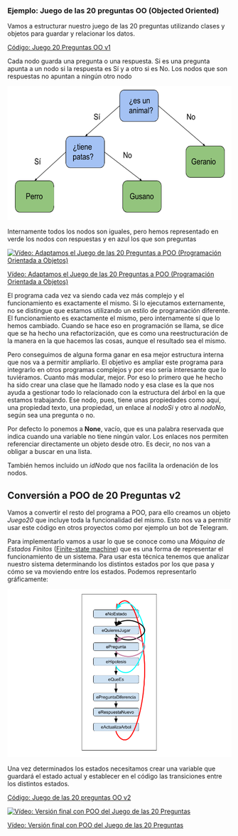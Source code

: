 ### Ejemplo: Juego de las 20 preguntas OO (Objected Oriented)

Vamos a estructurar nuestro juego de las 20 preguntas utilizando clases y objetos para guardar y relacionar los datos.

[Código: Juego 20 Preguntas OO v1](https://github.com/javacasm/CursoPython/raw/master/codigo/9.3.2Juego20Preguntas.py)


Cada nodo guarda una pregunta o una respuesta. Si es una pregunta apunta a un nodo si la respuesta es Sí y a otro si es No. Los nodos que son respuestas no apuntan a ningún otro nodo

![](./images/ArbolDecisionJuego20preguntas.png)

Internamente todos los nodos son iguales, pero  hemos representado en verde los nodos con respuestas y en azul los que son preguntas

[![Vídeo: Adaptamos el Juego de las 20 Preguntas a POO (Programación Orientada a Objetos)](https://img.youtube.com/vi/1FirK5cGwGM/0.jpg)](https://drive.google.com/file/d/1lT2BCmF4_KlAn055uDb1hOuwOcd7sXGp/view?usp=sharing)

[Vídeo: Adaptamos el Juego de las 20 Preguntas a POO (Programación Orientada a Objetos)](https://drive.google.com/file/d/1lT2BCmF4_KlAn055uDb1hOuwOcd7sXGp/view?usp=sharing)

El programa cada vez va siendo cada vez más complejo y el funcionamiento es exactamente el mismo. Si lo ejecutamos externamente, no se distingue que estamos utilizando un estilo de programación diferente. El funcionamiento es exactamente el mismo, pero internamente sí que lo hemos cambiado. Cuando se hace eso en programación se llama, se dice que se ha hecho una refactorización, que es como una reestructuración de la manera en la que hacemos las cosas, aunque el resultado sea el mismo.

Pero conseguimos de alguna forma ganar en esa mejor estructura interna que nos va a permitir ampliarlo. El objetivo es ampliar este programa para integrarlo en otros programas complejos y por eso sería interesante que lo tuviéramos. Cuanto más modular, mejor. Por eso lo primero que he hecho ha sido crear una clase que he llamado nodo y esa clase es la que nos ayuda a gestionar todo lo relacionado con la estructura del árbol en la que estamos trabajando. Ese nodo, pues, tiene unas propiedades como aquí, una propiedad texto, una propiedad, un enlace al *nodoSi* y otro al *nodoNo*, según sea una pregunta o no.


Por defecto lo ponemos a **None**, vacío, que es una palabra reservada que indica cuando una variable no tiene ningún valor. Los enlaces nos permiten referenciar directamente un objeto desde otro. Es decir, no nos van a obligar a buscar en una lista.

También hemos incluido un *idNodo* que nos facilita la ordenación de los nodos.


## Conversión a POO de 20 Preguntas v2

Vamos a convertir el resto del programa a POO, para ello creamos un objeto *Juego20* que incluye toda la funcionalidad del mismo. Esto nos va a permitir usar este código en otros proyectos como por ejemplo un bot de Telegram.

Para implementarlo vamos a usar lo que se conoce como una *Máquina de Estados Finitos* ([Finite-state machine](https://en.wikipedia.org/wiki/Finite-state_machine)) que es una forma de representar el funcionamiento de un sistema. Para usar esta técnica tenemos que analizar nuestro sistema determinando los distintos estados por los que pasa y cómo se va moviendo entre los estados. Podemos representarlo gráficamente:

![Máquina de estado del juego 20 Preguntas](./images/Maquina%20de%20estados%2020%20Preguntas.png)

Una vez determinados los estados necesitamos crear una variable que guardará el estado actual y establecer en el código las transiciones entre los distintos estados.

[Código: Juego de las 20 preguntas OO v2](https://github.com/javacasm/CursoPython/raw/master/codigo/Preguntas20.py)

[![Vídeo: Versión final con POO del Juego de las 20 Preguntas](https://img.youtube.com/vi/dBsTiteFk4c/0.jpg)](https://drive.google.com/file/d/1dJ5bM9_h073WjPr5ByAc1ZSZzs84411s/view?usp=sharing)

[Vídeo: Versión final con POO del Juego de las 20 Preguntas](https://drive.google.com/file/d/1dJ5bM9_h073WjPr5ByAc1ZSZzs84411s/view?usp=sharing)

